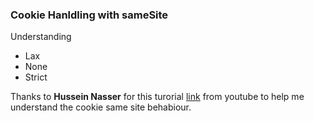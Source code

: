 ### Cookie Hanldling with sameSite

Understanding 
- Lax
- None
- Strict

Thanks to **Hussein Nasser** for this turorial [link](https://www.youtube.com/watch?v=aUF2QCEudPo) from youtube to help me understand the cookie same site behabiour.
